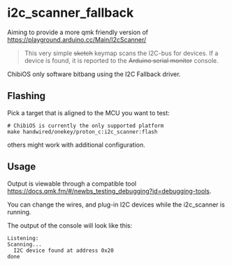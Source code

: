 # i2c_scanner_fallback

Aiming to provide a more qmk friendly version of <https://playground.arduino.cc/Main/I2cScanner/>

> This very simple ~~sketch~~ keymap scans the I2C-bus for devices. If a device is found, it is reported to the ~~Arduino serial monitor~~ console.

ChibiOS only software bitbang using the I2C Fallback driver.

## Flashing

Pick a target that is aligned to the MCU you want to test:

```console
# ChibiOS is currently the only supported platform
make handwired/onekey/proton_c:i2c_scanner:flash
```

others might work with additional configuration.

## Usage

Output is viewable through a compatible tool <https://docs.qmk.fm/#/newbs_testing_debugging?id=debugging-tools>.

You can change the wires, and plug-in I2C devices while the i2c_scanner is running.

The output of the console will look like this:

```
Listening:
Scanning...
  I2C device found at address 0x20
done
```
